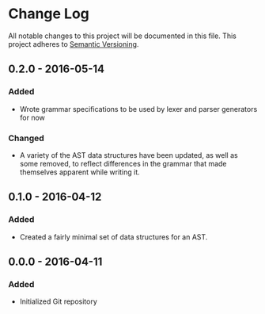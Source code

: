 # Change Log
All notable changes to this project will be documented in this file.  This
project adheres to [Semantic Versioning](http://semver.org/).

## 0.2.0 - 2016-05-14
### Added
- Wrote grammar specifications to be used by lexer and parser generators for now
### Changed
- A variety of the AST data structures have been updated, as well as some
    removed, to reflect differences in the grammar that made themselves apparent
    while writing it.

## 0.1.0 - 2016-04-12
### Added
- Created a fairly minimal set of data structures for an AST.

## 0.0.0 - 2016-04-11
### Added
- Initialized Git repository
